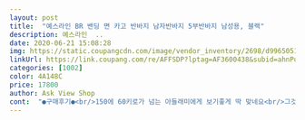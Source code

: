 ```yaml
---
layout: post 
title:  "예스라인 BR 밴딩 면 카고 반바지 남자반바지 5부반바지 남성용, 블랙" 
description: 예스라인  ..
date: 2020-06-21 15:08:28 
img: https://static.coupangcdn.com/image/vendor_inventory/2698/d9965051220ac76551f71db6566fcc8b0459406fb8e9cd873a922565e2e1.jpg 
linkUrl: https://link.coupang.com/re/AFFSDP?lptag=AF3600438&subid=ahnPublicAsk&pageKey=1483538080&itemId=2548374245&vendorItemId=70540960685&traceid=V0-113-37c24f0d0b8bb526 
categories: [1002] 
color: 4A148C 
price: 17800 
author: Ask View Shop 
cont:  "●구매후기●<br/>150에 60키로가 넘는 아들래미에게 보기좋게 딱 맞네요<br/>그것만 감안하면 바지는좋습니다<br/>뚱띵아들래미에게 잘어울리네요<br/>바지는좋습니다<br/>베이지색 구매함.<br/> 검정도 하나 더 사려고 함.<br/> 적당히 얇고(여름바지니까) 통도 적당함.<br/> 가격대비 훌륭.<br/> 가격 생각 안하고 한 가지 바라자면 허리가 밴딩이라 아쉽<br/>좀 크게입으려고 2xl 했는데 생각보다 사이즈가좀 작은듯했습니다<br/>" 
---
```

